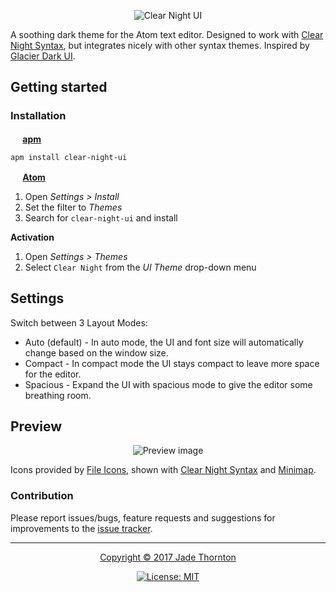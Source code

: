 <p align="center"><img src="https://imgoat.com/thumb/ccbc87e4b5/2686_md.png" alt="Clear Night UI" /></p>

A soothing dark theme for the Atom text editor. Designed to work with [Clear Night Syntax](https://atom.io/packages/clear-night-syntax), but integrates nicely with other syntax themes. Inspired by [Glacier Dark UI](https://github.com/berlouz/glacier-dark-ui).

## Getting started
### Installation
**<img src="https://atom.io/favicon.ico" alt="" width=16 height=16 /> [apm](https://github.com/atom/apm)**  
```shell
apm install clear-night-ui
```

**<img src="https://atom.io/favicon.ico" alt="" width=16 height=16 /> [Atom](https://atom.io)**  
  1. Open *Settings > Install*
  2. Set the filter to *Themes*
  3. Search for `clear-night-ui` and install

**Activation**
  1. Open *Settings > Themes*
  2. Select `Clear Night` from the *UI Theme* drop-down menu

## Settings

Switch between 3 Layout Modes:

*   Auto (default) - In auto mode, the UI and font size will automatically change based on the window size.
*   Compact - In compact mode the UI stays compact to leave more space for the editor.
*   Spacious - Expand the UI with spacious mode to give the editor some breathing room.

## Preview

<p align="center"><img src="https://imgoat.com/thumb/ccbc87e4b5/2696_md.png" alt="Preview image" /></p>

Icons provided by [File Icons](https://atom.io/packages/file-icons), shown with [Clear Night Syntax](https://atom.io/packages/clear-night-syntax) and [Minimap](https://atom.io/packages/minimap).

### Contribution
Please report issues/bugs, feature requests and suggestions for improvements to the [issue tracker](https://github.com/raindeer44/clear-night-ui/issues).


---


<p align="center"><a href="https://github.com/raindeer44/clear-night-ui/LICENSE">Copyright &copy; 2017 Jade Thornton</a></p>

<p align="center"><a href="https://github.com/raindeer44/clear-night-ui/LICENSE"><img src="https://img.shields.io/badge/license-MIT-lightgrey.svg?style=flat-square" alt="License: MIT" /></a></p>
